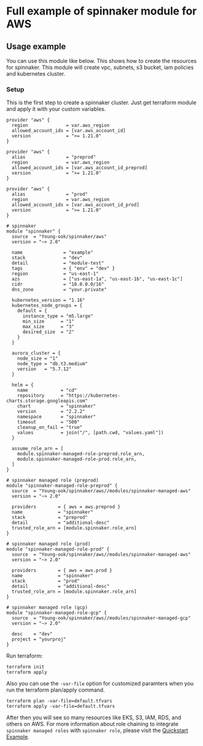 # Full example of spinnaker module for AWS

## Usage example
You can use this module like below. This shows how to create the resources for spinnaker. This module will create vpc, subnets, s3 bucket, iam policies and kubernetes cluster.

### Setup
This is the first step to create a spinnaker cluster. Just get terraform module and apply it with your custom variables.
```hcl
provider "aws" {
  region              = var.aws_region
  allowed_account_ids = [var.aws_account_id]
  version             = ">= 1.21.0"
}

provider "aws" {
  alias               = "preprod"
  region              = var.aws_region
  allowed_account_ids = [var.aws_account_id_preprod]
  version             = ">= 1.21.0"
}

provider "aws" {
  alias               = "prod"
  region              = var.aws_region
  allowed_account_ids = [var.aws_account_id_prod]
  version             = ">= 1.21.0"
}

# spinnaker
module "spinnaker" {
  source  = "Young-ook/spinnaker/aws"
  version = "~> 2.0"

  name               = "example"
  stack              = "dev"
  detail             = "module-test"
  tags               = { "env" = "dev" }
  region             = "us-east-1"
  azs                = ["us-east-1a", "us-east-1b", "us-east-1c"]
  cidr               = "10.0.0.0/16"
  dns_zone           = "your.private"

  kubernetes_version = "1.16"
  kubernetes_node_groups = {
    default = {
      instance_type = "m5.large"
      min_size      = "1"
      max_size      = "3"
      desired_size  = "2"
    }
  }

  aurora_cluster = {
    node_size = "1"
    node_type = "db.t3.medium"
    version   = "5.7.12"
  }

  helm = {
    name            = "cd"
    repository      = "https://kubernetes-charts.storage.googleapis.com"
    chart           = "spinnaker"
    version         = "2.2.2"
    namespace       = "spinnaker"
    timeout         = "500"
    cleanup_on_fail = "true"
    values          = join("/", [path.cwd, "values.yaml"])
  }

  assume_role_arn = [
    module.spinnaker-managed-role-preprod.role_arn,
    module.spinnaker-managed-role-prod.role_arn,
  ]
}

# spinnaker managed role (preprod)
module "spinnaker-managed-role-preprod" {
  source  = "Young-ook/spinnaker/aws//modules/spinnaker-managed-aws"
  version = "~> 2.0"

  providers        = { aws = aws.preprod }
  name             = "spinnaker"
  stack            = "preprod"
  detail           = "additional-desc"
  trusted_role_arn = [module.spinnaker.role_arn]
}

# spinnaker managed role (prod)
module "spinnaker-managed-role-prod" {
  source  = "Young-ook/spinnaker/aws//modules/spinnaker-managed-aws"
  version = "~> 2.0"

  providers        = { aws = aws.prod }
  name             = "spinnaker"
  stack            = "prod"
  detail           = "additional-desc"
  trusted_role_arn = [module.spinnaker.role_arn]
}

# spinnaker managed role (gcp)
module "spinnaker-managed-role-gcp" {
  source  = "Young-ook/spinnaker/aws//modules/spinnaker-managed-gcp"
  version = "~> 2.0"

  desc    = "dev"
  project = "yourproj"
}
```
Run terraform:
```
terraform init
terraform apply
```
Also you can use the `-var-file` option for customized paramters when you run the terraform plan/apply command.
```
terraform plan -var-file=default.tfvars
terraform apply -var-file=default.tfvars
```
After then you will see so many resources like EKS, S3, IAM, RDS, and others on AWS. For more information about role chaining to integrate `spinnaker managed roles` with `spinnaker role`, please visit the [Quickstart Example](https://github.com/Young-ook/terraform-aws-spinnaker/tree/master/README.md#Quickstart).
